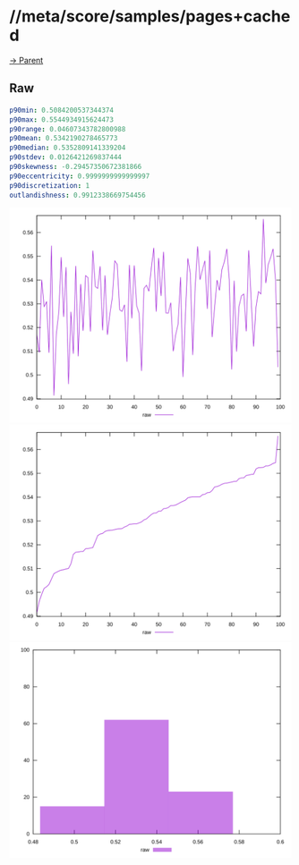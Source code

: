 
# //meta/score/samples/pages+cached

[→ Parent](../..)


## Raw


```yaml
p90min: 0.5084200537344374
p90max: 0.5544934915624473
p90range: 0.04607343782800988
p90mean: 0.5342190278465773
p90median: 0.5352809141339204
p90stdev: 0.0126421269837444
p90skewness: -0.29457350672381866
p90eccentricity: 0.9999999999999997
p90discretization: 1
outlandishness: 0.9912338669754456

```

![PLOT: raw-values](./raw/values.svg)![PLOT: raw-sorted](./raw/sorted.svg)![PLOT: raw-histogram](./raw/histogram.svg)
